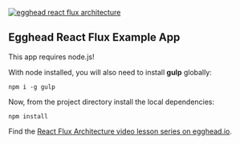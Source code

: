 <a href="https://egghead.io/series/react-flux-architecture">![egghead react flux architecture](https://d2eip9sf3oo6c2.cloudfront.net/series/covers/000/000/005/full/react_flux_series_banner_2.png?1404147531)</a>

## Egghead React Flux Example App

This app requires node.js!

With node installed, you will also need to install **gulp** globally:

`npm i -g gulp`

Now, from the project directory install the local dependencies:

`npm install`

Find the [React Flux Architecture video lesson series on egghead.io](https://egghead.io/series/react-flux-architecture).